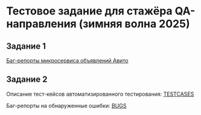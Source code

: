 # Тестовое задание для стажёра QA-направления (зимняя волна 2025)
## Задание 1
[Баг-репорты микросервиса объявлений Авито](https://docs.google.com/spreadsheets/d/1pm7LrRkT6yveor8z1bqKlUEogVy7Yp0R/edit?gid=977871851#gid=977871851)

## Задание 2
Описание тест-кейсов автоматизированного тестирования: [TESTCASES](/TESTCASES.md)

Баг-репорты на обнаруженные ошибки: [BUGS](/BUGS.md) 

